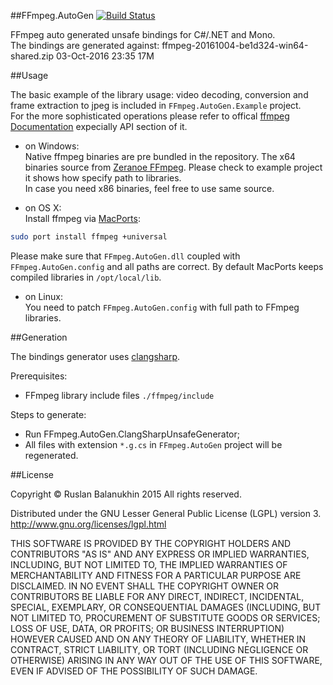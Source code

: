 ##FFmpeg.AutoGen [![Build Status](https://travis-ci.org/Ruslan-B/FFmpeg.AutoGen.png)](https://travis-ci.org/Ruslan-B/FFmpeg.AutoGen)

FFmpeg auto generated unsafe bindings for C#/.NET and Mono.  
The bindings are generated against:
ffmpeg-20161004-be1d324-win64-shared.zip    03-Oct-2016 23:35   17M  

##Usage

The basic example of the library usage: video decoding, conversion and frame extraction to jpeg is included in ```FFmpeg.AutoGen.Example``` project.  
For the more sophisticated operations please refer to offical [ffmpeg Documentation](https://www.ffmpeg.org/documentation.html) expecially API section of it.

- on Windows:  
Native ffmpeg binaries are pre bundled in the repository. 
The x64 binaries source from [Zeranoe FFmpeg](http://ffmpeg.zeranoe.com/builds/).
Please check to example project it shows how specify path to libraries.  
In case you need x86 binaries, feel free to use same source.

- on OS X:  
Install ffmpeg via [MacPorts](http://www.macports.org):
```bash
sudo port install ffmpeg +universal
```
Please make sure that ```FFmpeg.AutoGen.dll``` coupled with ```FFmpeg.AutoGen.config``` and all paths are correct. 
By default MacPorts keeps compiled libraries in ```/opt/local/lib```.

- on Linux:  
You need to patch ```FFmpeg.AutoGen.config``` with full path to FFmpeg libraries.

##Generation

The bindings generator uses [clangsharp](http://www.clangsharp.org).

Prerequisites:
 - FFmpeg library include files ```./ffmpeg/include```

Steps to generate:
- Run FFmpeg.AutoGen.ClangSharpUnsafeGenerator;
- All files with extension ```*.g.cs```  in ```FFmpeg.AutoGen``` project will be regenerated.

##License

Copyright © Ruslan Balanukhin 2015
All rights reserved.

Distributed under the GNU Lesser General Public License (LGPL) version 3.  
http://www.gnu.org/licenses/lgpl.html

THIS SOFTWARE IS PROVIDED BY THE COPYRIGHT HOLDERS AND CONTRIBUTORS
"AS IS" AND ANY EXPRESS OR IMPLIED WARRANTIES, INCLUDING, BUT NOT
LIMITED TO, THE IMPLIED WARRANTIES OF MERCHANTABILITY AND FITNESS FOR
A PARTICULAR PURPOSE ARE DISCLAIMED. IN NO EVENT SHALL THE COPYRIGHT
OWNER OR CONTRIBUTORS BE LIABLE FOR ANY DIRECT, INDIRECT, INCIDENTAL,
SPECIAL, EXEMPLARY, OR CONSEQUENTIAL DAMAGES (INCLUDING, BUT NOT
LIMITED TO, PROCUREMENT OF SUBSTITUTE GOODS OR SERVICES; LOSS OF USE,
DATA, OR PROFITS; OR BUSINESS INTERRUPTION) HOWEVER CAUSED AND ON ANY
THEORY OF LIABILITY, WHETHER IN CONTRACT, STRICT LIABILITY, OR TORT
(INCLUDING NEGLIGENCE OR OTHERWISE) ARISING IN ANY WAY OUT OF THE USE
OF THIS SOFTWARE, EVEN IF ADVISED OF THE POSSIBILITY OF SUCH DAMAGE.
